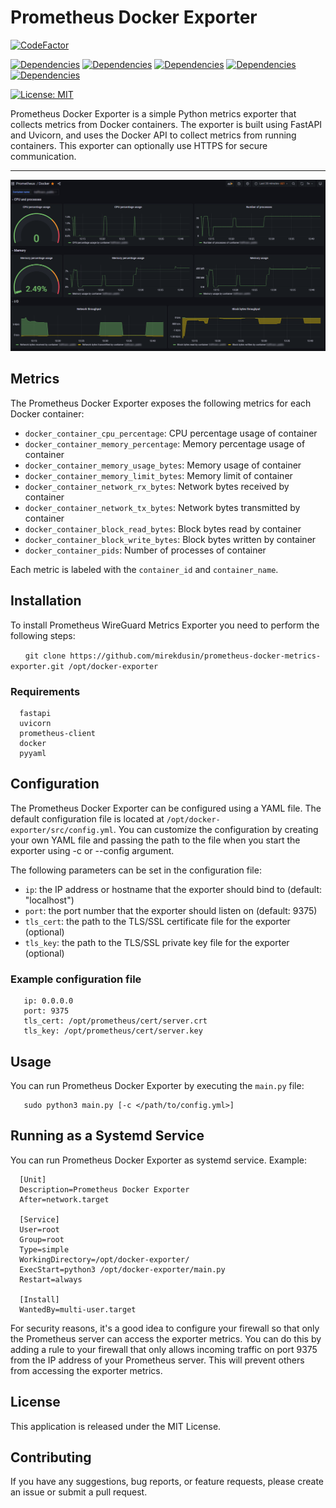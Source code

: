 # Prometheus Docker Exporter

[![CodeFactor](https://www.codefactor.io/repository/github/mirekdusin/prometheus-docker-exporter/badge/main)](https://www.codefactor.io/repository/github/mirekdusin/prometheus-docker-exporter/overview/main)

[![Dependencies](https://img.shields.io/badge/dependencies-fastapi-blue)](https://pypi.org/project/fastapi/)
[![Dependencies](https://img.shields.io/badge/dependencies-uvicorn-blue)](https://pypi.org/project/uvicorn/)
[![Dependencies](https://img.shields.io/badge/dependencies-prometheus--client-blue)](https://pypi.org/project/prometheus-client/)
[![Dependencies](https://img.shields.io/badge/dependencies-docker-blue)](https://pypi.org/project/docker/)
[![Dependencies](https://img.shields.io/badge/dependencies-pyyaml-blue)](https://pypi.org/project/PyYAML/)

[![License: MIT](https://img.shields.io/badge/License-MIT-yellow.svg)](https://opensource.org/licenses/MIT)

Prometheus Docker Exporter is a simple Python metrics exporter that collects metrics from Docker containers.
The exporter is built using FastAPI and Uvicorn, and uses the Docker API to collect metrics from running containers.
This exporter can optionally use HTTPS for secure communication.

--------------------

![Screenshot of Grafana dashboard using metrics from exporter](extra/dashboard.png)

## Metrics

The Prometheus Docker Exporter exposes the following metrics for each Docker container:

-   `docker_container_cpu_percentage`: CPU percentage usage of container
-   `docker_container_memory_percentage`: Memory percentage usage of container
-   `docker_container_memory_usage_bytes`: Memory usage of container
-   `docker_container_memory_limit_bytes`: Memory limit of container
-   `docker_container_network_rx_bytes`: Network bytes received by container
-   `docker_container_network_tx_bytes`: Network bytes transmitted by container
-   `docker_container_block_read_bytes`: Block bytes read by container
-   `docker_container_block_write_bytes`: Block bytes written by container
-   `docker_container_pids`: Number of processes of container

Each metric is labeled with the `container_id` and `container_name`.

## Installation

To install Prometheus WireGuard Metrics Exporter you need to perform the following steps:

      `git clone https://github.com/mirekdusin/prometheus-docker-metrics-exporter.git /opt/docker-exporter`
      
### Requirements

      fastapi
      uvicorn
      prometheus-client
      docker
      pyyaml


## Configuration

The Prometheus Docker Exporter can be configured using a YAML file. The default configuration file is located at `/opt/docker-exporter/src/config.yml`.
You can customize the configuration by creating your own YAML file and passing the path to the file when you start the exporter using -c or --config argument.

The following parameters can be set in the configuration file:

-   `ip`: the IP address or hostname that the exporter should bind to (default: "localhost")
-   `port`: the port number that the exporter should listen on (default: 9375)
-   `tls_cert`: the path to the TLS/SSL certificate file for the exporter (optional)
-   `tls_key`: the path to the TLS/SSL private key file for the exporter (optional)

### Example configuration file

       ip: 0.0.0.0
       port: 9375
       tls_cert: /opt/prometheus/cert/server.crt
       tls_key: /opt/prometheus/cert/server.key

## Usage

You can run Prometheus Docker Exporter by executing the `main.py` file:

       sudo python3 main.py [-c </path/to/config.yml>]

## Running as a Systemd Service

You can run Prometheus Docker Exporter as systemd service. Example:

      [Unit]
      Description=Prometheus Docker Exporter
      After=network.target

      [Service]
      User=root
      Group=root
      Type=simple
      WorkingDirectory=/opt/docker-exporter/
      ExecStart=python3 /opt/docker-exporter/main.py
      Restart=always

      [Install]
      WantedBy=multi-user.target

For security reasons, it's a good idea to configure your firewall so that only the Prometheus server can access the exporter metrics. You can do this by adding a rule to your firewall that only allows incoming traffic on port 9375 from the IP address of your Prometheus server. This will prevent others from accessing the exporter metrics.

## License

This application is released under the MIT License.

## Contributing

If you have any suggestions, bug reports, or feature requests, please create an issue or submit a pull request.
